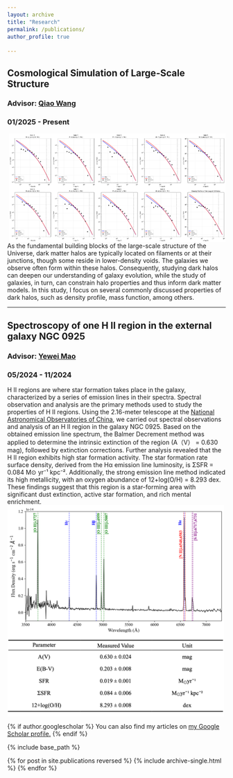 ```yaml
---
layout: archive
title: "Research"
permalink: /publications/
author_profile: true

---
```

<!-- 
# Welcome to My Research Website! 👋
-->


## Cosmological Simulation of Large-Scale Structure
### Advisor: [Qiao Wang](https://nao.cas.cn/jypy/ds/ssds/202204/t20220406_6419582.html)
### 01/2025 - Present

<p>    
<img src="https://github.com/panweixuan/site/blob/master/files/Density%20Profilne.png?raw=true" width=500 height=250 align="right"  />
As the fundamental building blocks of the large-scale structure of the Universe, dark matter halos are typically located on filaments or at their junctions, though some reside in lower-density voids. The galaxies we observe often form within these halos. Consequently, studying dark halos can deepen our understanding of galaxy evolution, while the study of galaxies, in turn, can constrain halo properties and thus inform dark matter models. In this study, I focus on several commonly discussed properties of dark halos, such as density profile, mass function, among others.
</p>

***

## Spectroscopy of one H II region in the external galaxy NGC 0925
### Advisor: [Yewei Mao](https://spee.gzhu.edu.cn/info/1681/18121.htm)
### 05/2024 - 11/2024

H II regions are where star formation takes place in the galaxy, characterized by a series of emission lines in their spectra. Spectral observation and analysis are the primary methods used to study the properties of H II regions. Using the 2.16-meter telescope at the [National Astronomical Observatories of China](https://english.nao.cas.cn/), we carried out spectral observations and analysis of an H II region in the galaxy NGC 0925. Based on the obtained emission line spectrum, the Balmer Decrement method was applied to determine the intrinsic extinction of the region (A（V） = 0.630 mag), followed by extinction corrections. Further analysis revealed that the H II region exhibits high star formation activity. The star formation rate surface density, derived from the Hα emission line luminosity, is ΣSFR = 0.084 M⊙ yr⁻¹ kpc⁻². Additionally, the strong emission line method indicated its high metallicity, with an oxygen abundance of 12+log(O/H) = 8.293 dex. These findings suggest that this region is a star-forming area with significant dust extinction, active star formation, and rich mental enrichment.
<img align = "center" src="https://github.com/panweixuan/site/blob/master/files/The%20spectrum%20for%20the%20target%20H%20ll%20region.png?raw=true" width=500 height=300 />
<img align = "center" src="https://github.com/panweixuan/site/blob/master/files/Physical%20Parameter%20Measurement%20Results.png?raw=true"  width=500 />


{% if author.googlescholar %}
  You can also find my articles on <u><a href="{{author.googlescholar}}">my Google Scholar profile</a>.</u>
{% endif %}

{% include base_path %}

{% for post in site.publications reversed %}
  {% include archive-single.html %}
{% endfor %}
